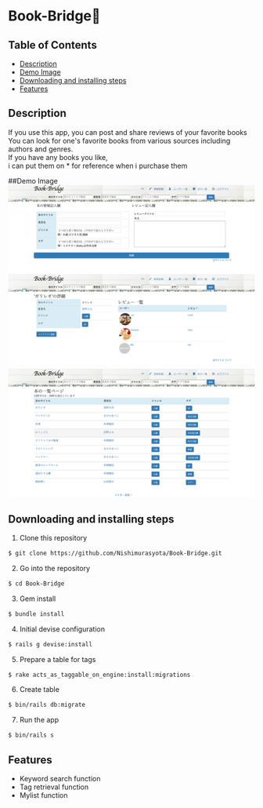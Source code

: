 # Book-Bridge📘


## Table of Contents
* [Description](#Description)
* [Demo Image](#Demo-Image)
* [Downloading and installing steps](#Downloading-and-installing-steps)
* [Features](#Features)

## Description
If you use this app, you can post and share reviews of your favorite books
<br>
You can look for one's favorite books from various sources including authors and genres.
<br>
If you have any books you like,
<br>
i can put them on * for reference when i purchase them

##Demo Image
![Image](https://github.com/Nishimurasyota/Book-Bridge/blob/master/app/assets/images/new_book.jpg)
![Image](https://github.com/Nishimurasyota/Book-Bridge/blob/master/app/assets/images/book_show.jpg)
![Image](https://github.com/Nishimurasyota/Book-Bridge/blob/master/app/assets/images/book_index.jpg)

## Downloading and installing steps

1. Clone this repository
```bash
$ git clone https://github.com/Nishimurasyota/Book-Bridge.git
```

2. Go into the repository
```bash
$ cd Book-Bridge
```

3. Gem install
```bash
$ bundle install
```

4. Initial devise configuration
```bash
$ rails g devise:install
```

5. Prepare a table for tags
```bash
$ rake acts_as_taggable_on_engine:install:migrations
```

6. Create table
```bash
$ bin/rails db:migrate
```

7. Run the app
```bash
$ bin/rails s
```

## Features
* Keyword search function
* Tag retrieval function
* Mylist function